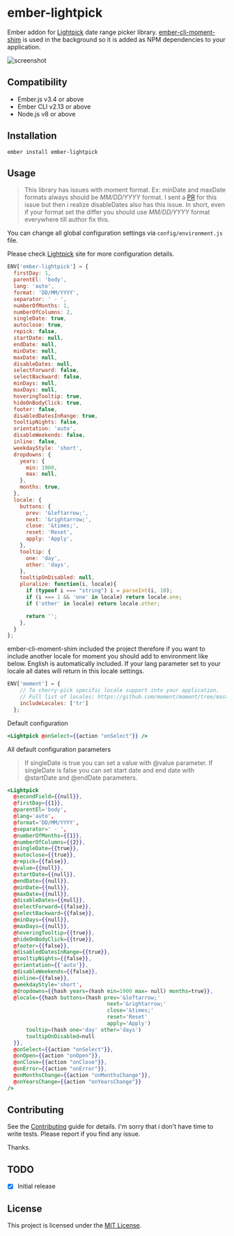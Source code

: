ember-lightpick
==============================================================================

Ember addon for [Lightpick](https://wakirin.github.io/Lightpick/) date range picker library.
[ember-cli-moment-shim](https://github.com/jasonmit/ember-cli-moment-shim) is used in the background so it is added as NPM dependencies to your application.

![screenshot](https://wakirin.github.io/Lightpick_new_style.gif)


Compatibility
------------------------------------------------------------------------------

* Ember.js v3.4 or above
* Ember CLI v2.13 or above
* Node.js v8 or above


Installation
------------------------------------------------------------------------------

```
ember install ember-lightpick
```


Usage
------------------------------------------------------------------------------

> This library has issues with moment format. Ex: minDate and maxDate formats always should be *MM/DD/YYYY* format.
> I sent a [PR](https://github.com/wakirin/Lightpick/pull/92) for this issue but then i realize disableDates also has this issue.
> In short, even if your format set the differ you should use *MM/DD/YYYY* format everywhere till author fix this.

You can change all global configuration settings via `config/environment.js` file.

Please check [Lightpick](https://wakirin.github.io/Lightpick/) site for more configuration details.

```javascript
ENV['ember-lightpick'] = {
  firstDay: 1,
  parentEl: 'body',
  lang: 'auto',
  format: 'DD/MM/YYYY',
  separator: ' - ',
  numberOfMonths: 1,
  numberOfColumns: 2,
  singleDate: true,
  autoclose: true,
  repick: false,
  startDate: null,
  endDate: null,
  minDate: null,
  maxDate: null,
  disableDates: null,
  selectForward: false,
  selectBackward: false,
  minDays: null,
  maxDays: null,
  hoveringTooltip: true,
  hideOnBodyClick: true,
  footer: false,
  disabledDatesInRange: true,
  tooltipNights: false,
  orientation: 'auto',
  disableWeekends: false,
  inline: false,
  weekdayStyle: 'short',
  dropdowns: {
    years: {
      min: 1900,
      max: null,
    },
    months: true,
  },
  locale: {
    buttons: {
      prev: '&leftarrow;',
      next: '&rightarrow;',
      close: '&times;',
      reset: 'Reset',
      apply: 'Apply',
    },
    tooltip: {
      one: 'day',
      other: 'days',
    },
    tooltipOnDisabled: null,
    pluralize: function(i, locale){
      if (typeof i === "string") i = parseInt(i, 10);
      if (i === 1 && 'one' in locale) return locale.one;
      if ('other' in locale) return locale.other;

      return '';
    },
  }
};
```
ember-cli-moment-shim included the project therefore if you want to include another locale for moment
you should add to environment like below. English is automatically included.
If your lang parameter set to your locale all dates will return in this locale settings.

```javascript
ENV['moment'] = {
    // To cherry-pick specific locale support into your application.
    // Full list of locales: https://github.com/moment/moment/tree/master/locale
    includeLocales: ['tr']
  };
```

Default configuration

``` handlebars
<Lightpick @onSelect={{action "onSelect"}} />
```

All default configuration parameters

> If singleDate is true you can set a value with @value parameter.
> If singleDate is false you can set start date and end date with @startDate and @endDate parameters.

``` handlebars
<Lightpick
  @secondField={{null}},
  @firstDay={{1}},
  @parentEl='body',
  @lang='auto',
  @format='DD/MM/YYYY',
  @separator=' - ',
  @numberOfMonths={{1}},
  @numberOfColumns={{2}},
  @singleDate={{true}},
  @autoclose={{true}},
  @repick={{false}},
  @value={{null}},
  @startDate={{null}},
  @endDate={{null}},
  @minDate={{null}},
  @maxDate={{null}},
  @disableDates={{null}},
  @selectForward={{false}},
  @selectBackward={{false}},
  @minDays={{null}},
  @maxDays={{null}},
  @hoveringTooltip={{true}},
  @hideOnBodyClick={{true}},
  @footer={{false}},
  @disabledDatesInRange={{true}},
  @tooltipNights={{false}},
  @orientation={{'auto'}},
  @disableWeekends={{false}},
  @inline={{false}},
  @weekdayStyle='short',
  @dropdowns={{hash years=(hash min=1900 max= null) months=true}},
  @locale={{hash buttons=(hash prev='&leftarrow;'
                                next='&rightarrow;'
                                close='&times;'
                                reset='Reset'
                                apply='Apply')
      tooltip=(hash one='day' other='days')
      tooltipOnDisabled=null
  }},
  @onSelect={{action "onSelect"}},
  @onOpen={{action "onOpen"}},
  @onClose={{action "onClose"}},
  @onError={{action "onError"}},
  @onMonthsChange={{action "onMonthsChange"}},
  @onYearsChange={{action "onYearsChange"}}
/>
```

Contributing
------------------------------------------------------------------------------

See the [Contributing](CONTRIBUTING.md) guide for details.
I'm sorry that i don't have time to write tests. Please report if you find any issue.

Thanks.

TODO
------------------------------------------------------------------------------
- [X] Initial release

License
------------------------------------------------------------------------------

This project is licensed under the [MIT License](LICENSE.md).
